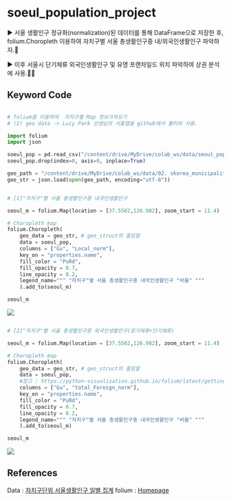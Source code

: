 # soeul_population_project

▶ 서울 생활인구 정규화(normalization)된 데이터를 통해 DataFrame으로 저장한 후, folium.Choropleth 이용하여 자치구별 서울 총생활인구중 내/외국인생활인구 파악하자.👀

▶ 이후 서울시 단기체류 외국인생활인구 및 유명 프랜차일드 위치 파악하여 상권 분석에 사용.🍔🍟


## Keyword Code

```python

# folium을 이용하여  자치구별 Map 정보가져오기
# (2) geo data -> Lucy Park 선생님의 서울맵을 github에서 불러와 사용.

import folium
import json

soeul_pop = pd.read_csv("/content/drive/MyDrive/colab_ws/data/seoul_pop_norm.csv")
soeul_pop.drop(index=0, axis=0, inplace=True)

geo_path = "/content/drive/MyDrive/colab_ws/data/02. skorea_municipalities_geo_simple.json"
geo_str = json.load(open(geo_path, encoding="utf-8"))

```

```python

# [1]"자치구"별 서울 총생활인구중 내국인생활인구

seoul_m = folium.Map(location = [37.5502,126.982], zoom_start = 11.4)

# Choropleth map
folium.Choropleth(
    geo_data = geo_str, # geo_struct의 줄임말
    data = soeul_pop,
    columns = ["Gu", "Local_norm"],
    key_on = "properties.name",
    fill_color = "PuRd",
    fill_opacity = 0.7,
    line_opacity = 0.2,
    legend_name=""" "자치구"별 서울 총생활인구중 내국인생활인구 "비율" """
    ).add_to(seoul_m)

seoul_m

```
<img src = https://github.com/roastB/soeul_population/issues/2#issue-2499770087>

```python

# [2]"자치구"별 서울 총생활인구중 외국인생활인구(장기체류+단기체류)

seoul_m = folium.Map(location = [37.5502,126.982], zoom_start = 11.4)

# Choropleth map
folium.Choropleth(
    geo_data = geo_str, # geo_struct의 줄임말
    data = soeul_pop,
    #참고 : https://python-visualization.github.io/folium/latest/getting_started.html
    columns = ["Gu", "total_Foreign_norm"],
    key_on = "properties.name",
    fill_color = "PuRd",
    fill_opacity = 0.7,
    line_opacity = 0.2,
    legend_name=""" "자치구"별 서울 총생활인구중 내국인생활인구 "비율" """
    ).add_to(seoul_m)

seoul_m

```
<img src = "https://github.com/roastB/soeul_population/issues/3#issue-2499772141">


## References

Data : [자치구단위 서울생활인구 일별 집계](https://data.seoul.go.kr/dataList/OA-15379/S/1/datasetView.do)
folium : [Homepage](https://python-visualization.github.io/folium/latest/getting_started.html)



